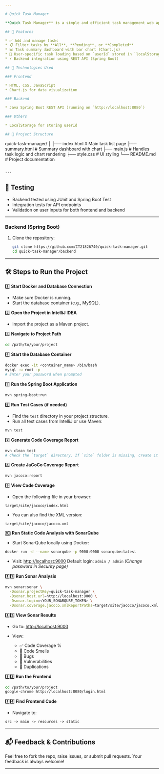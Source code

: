 ```yaml
---

# Quick Task Manager

**Quick Task Manager** is a simple and efficient task management web app that allows users to add, manage, and track their tasks with ease. The application supports task filtering, a summary dashboard with visual stats (using Chart.js), and user-specific task tracking via backend API integration.

## 🌟 Features

* ✅ Add and manage tasks
* 📋 Filter tasks by **All**, **Pending**, or **Completed**
* 📊 Task summary dashboard with bar chart (Chart.js)
* 🔐 User-specific task loading based on `userId` stored in `localStorage`
* ⚡ Backend integration using REST API (Spring Boot)

## 🔧 Technologies Used

### Frontend

* HTML, CSS, JavaScript
* Chart.js for data visualization

### Backend

* Java Spring Boot REST API (running on `http://localhost:8080`)

### Others

* LocalStorage for storing userId

## 📁 Project Structure

```
quick-task-manager/
│
├── index.html          # Main task list page
├── summary.html        # Summary dashboard with chart
├── main.js             # Handles task logic and chart rendering
├── style.css           # UI styling
└── README.md           # Project documentation
```

---
```


## 🧪 Testing

- Backend tested using JUnit and Spring Boot Test
- Integration tests for API endpoints
- Validation on user inputs for both frontend and backend

---


### Backend (Spring Boot)
1. Clone the repository:
   ```bash
   git clone https://github.com/IT21826740/quick-task-manager.git
   cd quick-task-manager/backend

---

## 🛠️ Steps to Run the Project

1️⃣ **Start Docker and Database Connection**

* Make sure Docker is running.
* Start the database container (e.g., MySQL).

2️⃣ **Open the Project in IntelliJ IDEA**

* Import the project as a Maven project.

3️⃣ **Navigate to Project Path**

```bash
cd /path/to/your/project
```

4️⃣ **Start the Database Container**

```bash
docker exec -it <container_name> /bin/bash
mysql -u root -p
# Enter your password when prompted
```

5️⃣ **Run the Spring Boot Application**

```bash
mvn spring-boot:run
```

6️⃣ **Run Test Cases (if needed)**

* Find the `test` directory in your project structure.
* Run all test cases from IntelliJ or use Maven:

```bash
mvn test
```

7️⃣ **Generate Code Coverage Report**

```bash
mvn clean test
# Check the `target` directory. If `site` folder is missing, create it manually.
```

8️⃣ **Create JaCoCo Coverage Report**

```bash
mvn jacoco:report
```

9️⃣ **View Code Coverage**

* Open the following file in your browser:

```
target/site/jacoco/index.html
```

* You can also find the XML version:

```
target/site/jacoco/jacoco.xml
```

🔟 **Run Static Code Analysis with SonarQube**

* Start SonarQube locally using Docker:

```bash
docker run -d --name sonarqube -p 9000:9000 sonarqube:latest
```

* Visit: [http://localhost:9000](http://localhost:9000)
  Default login: `admin / admin`
  *(Change password in Security page)*

1️⃣1️⃣ **Run Sonar Analysis**

```bash
mvn sonar:sonar \
  -Dsonar.projectKey=quick-task-manager \
  -Dsonar.host.url=http://localhost:9000 \
  -Dsonar.login=<YOUR_SONARQUBE_TOKEN> \
  -Dsonar.coverage.jacoco.xmlReportPaths=target/site/jacoco/jacoco.xml
```

1️⃣2️⃣ **View Sonar Results**

* Go to: [http://localhost:9000](http://localhost:9000)
* View:

  * ✅ Code Coverage %
  * 🚨 Code Smells
  * 🐞 Bugs
  * 🔐 Vulnerabilities
  * 🔁 Duplications

1️⃣3️⃣ **Run the Frontend**

```bash
cd /path/to/your/project
google-chrome http://localhost:8080/login.html
```

1️⃣4️⃣ **Find Frontend Code**

* Navigate to:

```
src -> main -> resources -> static
```

---

## 📬 Feedback & Contributions

Feel free to fork the repo, raise issues, or submit pull requests.
Your feedback is always welcome!

---

